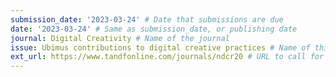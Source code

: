 ```yaml
---
submission_date: '2023-03-24' # Date that submissions are due
date: '2023-03-24' # Same as submission_date, or publishing date
journal: Digital Creativity # Name of the journal
issue: Ubimus contributions to digital creative practices # Name of this issue
ext_url: https://www.tandfonline.com/journals/ndcr20 # URL to call for articles for this issue
---
```

